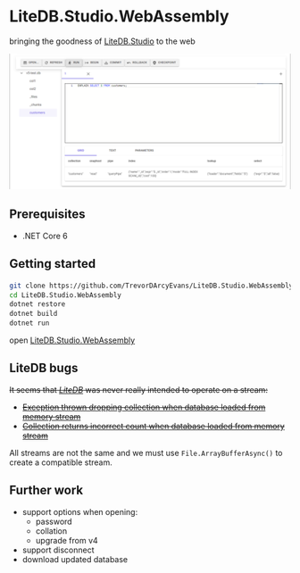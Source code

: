 # LiteDB.Studio.WebAssembly
bringing the goodness of [LiteDB.Studio](https://github.com/mbdavid/LiteDB.Studio) to the web

![screenshot](screenshot.png)

## Prerequisites
* .NET Core 6

## Getting started
```bash
git clone https://github.com/TrevorDArcyEvans/LiteDB.Studio.WebAssembly.git
cd LiteDB.Studio.WebAssembly
dotnet restore
dotnet build
dotnet run
```
open [LiteDB.Studio.WebAssembly](https://localhost:7050/)

## LiteDB bugs
~~It seems that [_LiteDB_](https://github.com/mbdavid/LiteDB) was never really intended to operate on a stream:~~
* ~~[Exception thrown dropping collection when database loaded from memory stream](https://github.com/mbdavid/LiteDB/issues/2247)~~
* ~~[Collection returns incorrect count when database loaded from memory stream](https://github.com/mbdavid/LiteDB/issues/2248)~~

All streams are not the same and we must use `File.ArrayBufferAsync()` to create a compatible stream.

## Further work
* support options when opening:
  * password
  * collation
  * upgrade from v4
* support disconnect
* download updated database
